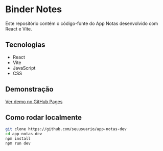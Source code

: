 # Binder Notes

Este repositório contém o código-fonte do App Notas desenvolvido com React e Vite.

## Tecnologias
- React
- Vite
- JavaScript
- CSS

## Demonstração
[Ver demo no GitHub Pages](https://isaquessnogueira.github.io/app-notas)

## Como rodar localmente
```bash
git clone https://github.com/seuusuario/app-notas-dev
cd app-notas-dev
npm install
npm run dev
